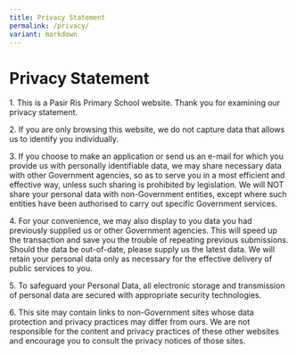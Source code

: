 ```yaml
---
title: Privacy Statement
permalink: /privacy/
variant: markdown
---
```

Privacy Statement
=================

1\.  This is a Pasir Ris Primary School website. Thank you for examining our privacy statement.

2\.  If you are only browsing this website, we do not capture data that allows us to identify you individually. 

3\.  If you choose to make an application or send us an e-mail for which you provide us with personally identifiable data, we may share necessary data with other Government agencies, so as to serve you in a most efficient and effective way, unless such sharing is prohibited by legislation. We will NOT share your personal data with non-Government entities, except where such entities have been authorised to carry out specific Government services.  

4\.  For your convenience, we may also display to you data you had previously supplied us or other Government agencies. This will speed up the transaction and save you the trouble of repeating previous submissions. Should the data be out-of-date, please supply us the latest data. We will retain your personal data only as necessary for the effective delivery of public services to you.

5\.  To safeguard your Personal Data, all electronic storage and transmission of personal data are secured with appropriate security technologies.

6\.  This site may contain links to non-Government sites whose data protection and privacy practices may differ from ours. We are not responsible for the content and privacy practices of these other websites and encourage you to consult the privacy notices of those sites.